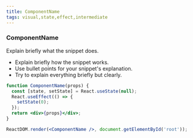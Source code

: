 ```yaml
---
title: ComponentName
tags: visual,state,effect,intermediate
---
```


### ComponentName

Explain briefly what the snippet does.

- Explain briefly how the snippet works.
- Use bullet points for your snippet's explanation.
- Try to explain everything briefly but clearly.

```jsx
function ComponentName(props) {
  const [state, setState] = React.useState(null);
  React.useEffect(() => {
    setState(0);
  });
  return <div>{props}</div>;
}
```

```jsx
ReactDOM.render(<ComponentName />, document.getElementById('root'));
```
